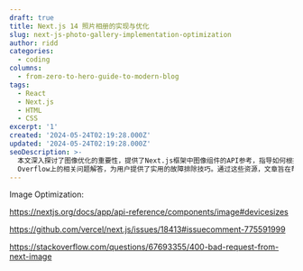 ```yaml
---
draft: true
title: Next.js 14 照片相册的实现与优化
slug: next-js-photo-gallery-implementation-optimization
author: ridd
categories:
  - coding
columns:
  - from-zero-to-hero-guide-to-modern-blog
tags:
  - React
  - Next.js
  - HTML
  - CSS
excerpt: '1'
created: '2024-05-24T02:19:28.000Z'
updated: '2024-05-24T02:19:28.000Z'
seoDescription: >-
  本文深入探讨了图像优化的重要性，提供了Next.js框架中图像组件的API参考，指导如何根据不同设备尺寸优化图像显示。同时，文中还引用了GitHub上的讨论，解决在使用Next.js时遇到的图像加载错误问题，如400错误请求。此外，还参考了Stack
  Overflow上的相关问题解答，为用户提供了实用的故障排除技巧。通过这些资源，文章旨在帮助开发者有效提升网站的图像加载性能和用户体验，从而增强网站的整体SEO表现。
---
```


Image Optimization:

https://nextjs.org/docs/app/api-reference/components/image#devicesizes

https://github.com/vercel/next.js/issues/18413#issuecomment-775591999

https://stackoverflow.com/questions/67693355/400-bad-request-from-next-image
